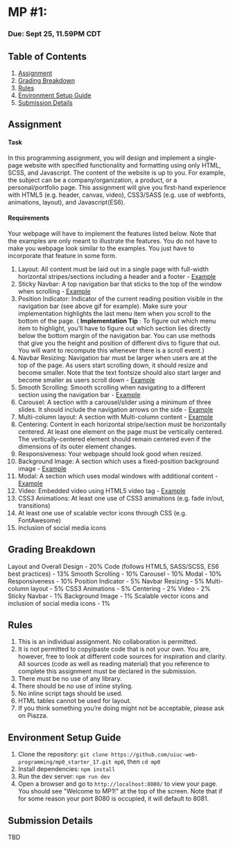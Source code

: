 # MP #1:
### Due: Sept 25, 11.59PM CDT

## Table of Contents
1. [Assignment](#assignment)
2. [Grading Breakdown](#grading-breakdown)
3. [Rules](#rules)
4. [Environment Setup Guide](#environment-setup-guide)
5. [Submission Details](#submission-details)

## Assignment

#### Task

In this programming assignment, you will design and implement a single-page website with specified functionality and formatting using only HTML, SCSS, and Javascript. The content of the website is up to you. For example, the subject can be a company/organization, a product, or a personal/portfolio page. This assignment will give you first-hand experience with HTML5 (e.g. header, canvas, video), CSS3/SASS (e.g. use of webfonts, animations, layout), and Javascript(ES6).

#### Requirements

Your webpage will have to implement the features listed below. Note that the examples are only meant to illustrate the features. You do not have to make you webpage look similar to the examples. You just have to incorporate that feature in some form.

1. Layout: All content must be laid out in a single page with full-width horizontal stripes/sections including a header and a footer - [Example](https://raw.githubusercontent.com/uiuc-web-programming/fa17/master/labs/MP-1/2.png?raw=true)
2. Sticky Navbar: A top navigation bar that sticks to the top of the window when scrolling - [Example](https://raw.githubusercontent.com/uiuc-web-programming/fa17/master/labs/MP-1/3.gif?raw=true)
3. Position Indicator: Indicator of the current reading position visible in the navigation bar (see above gif for example). Make sure your implementation highlights the last menu item when you scroll to the bottom of the page. ( __Implementation Tip__ : To figure out which menu item to highlight, you’ll have to figure out which section lies directly below the bottom margin of the navigation bar. You can use methods that give you the height and position of different divs to figure that out. You will want to recompute this whenever there is a scroll event.)
4. Navbar Resizing: Navigation bar must be larger when users are at the top of the page. As users start scrolling down, it should resize and become smaller. Note that the text fontsize should also start larger and become smaller as users scroll down - [Example](https://raw.githubusercontent.com/uiuc-web-programming/fa17/master/labs/MP-1/4.gif?raw=true)
5. Smooth Scrolling: Smooth scrolling when navigating to a different section using the navigation bar - [Example](https://raw.githubusercontent.com/uiuc-web-programming/fa17/master/labs/MP-1/5.gif?raw=true)
6. Carousel: A section with a carousel/slider using a minimum of three slides. It should include the navigation arrows on the side - [Example](https://raw.githubusercontent.com/uiuc-web-programming/fa17/master/labs/MP-1/6.gif?raw=true)
7. Multi-column layout: A section with Multi-column content - [Example](https://raw.githubusercontent.com/uiuc-web-programming/fa17/master/labs/MP-1/7.gif?raw=true)
8. Centering: Content in each horizontal stripe/section must be horizontally centered. At least one element on the page must be vertically centered. The vertically-centered element should remain centered even if the dimensions of its outer element changes.
9. Responsiveness: Your webpage should look good when resized.
10. Background Image: A section which uses a fixed-position background image - [Example](https://raw.githubusercontent.com/uiuc-web-programming/fa17/master/labs/MP-1/10.gif?raw=true)
11. Modal: A section which uses modal windows with additional content - [Example](https://raw.githubusercontent.com/uiuc-web-programming/fa17/master/labs/MP-1/11.gif?raw=true)
12. Video: Embedded video using HTML5 video tag - [Example](https://raw.githubusercontent.com/uiuc-web-programming/fa17/master/labs/MP-1/12.gif?raw=true)
13. CSS3 Animations: At least one use of CSS3 animations (e.g. fade in/out, transitions)
14. At least one use of scalable vector icons through CSS (e.g. FontAwesome)
15. Inclusion of social media icons

## Grading Breakdown

Layout and Overall Design - 20%
Code (follows HTML5, SASS/SCSS, ES6 best practices) - 13%
Smooth Scrolling - 10%
Carousel - 10%
Modal - 10%
Responsiveness - 10%
Position Indicator - 5%
Navbar Resizing - 5%
Multi-column layout - 5%
CSS3 Animations - 5%
Centering - 2%
Video - 2%
Sticky Navbar - 1%
Background Image - 1%
Scalable vector icons and inclusion of social media icons - 1%

## Rules
1. This is an individual assignment. No collaboration is permitted.
2. It is not permitted to copy/paste code that is not your own. You are, however, free to look at different code sources for inspiration and clarity. All sources (code as well as reading material) that you reference to complete this assignment must be declared in the submission.
3. There must be no use of any library.
4. There should be no use of inline styling.
5. No inline script tags should be used.
6. HTML tables cannot be used for layout.
7. If you think something you’re doing might not be acceptable, please ask on Piazza.

## Environment Setup Guide
1. Clone the repository:
`git clone https://github.com/uiuc-web-programming/mp0_starter_17.git mp0`, then `cd mp0`
2. Install dependencies:
`npm install`
3. Run the dev server:
`npm run dev`
4. Open a browser and go to `http://localhost:8080/` to view your page. You should see "Welcome to MP1!" at the top of the screen. Note that if for some reason your port 8080 is occupied, it will default to 8081.

## Submission Details

TBD
